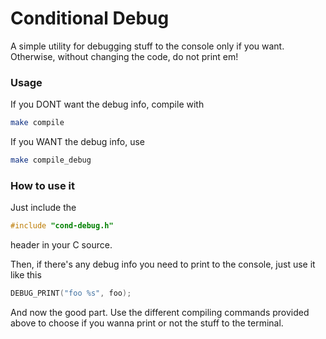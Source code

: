 # Conditional Debug
A simple utility for debugging stuff to the console only if you want. Otherwise, without changing the code, do not print em!


### Usage
If you DONT want the debug info, compile with 

```sh
make compile
```
If you WANT the debug info, use


```sh
make compile_debug
```

### How to use it
Just include the
```C
#include "cond-debug.h"
```  
header in your C source.

Then, if there's any debug info you need to print to the console, just use it like this
```C
DEBUG_PRINT("foo %s", foo); 
```

And now the good part. Use the different compiling commands provided above to choose if you wanna print or not the stuff to the terminal.

 